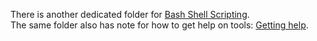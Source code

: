 There is another dedicated folder for [Bash Shell Scripting](Bash/README.md).  
The same folder also has note for how to get help on tools: [Getting help](Getting%20help.md).  
